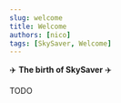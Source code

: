 ```yaml
---
slug: welcome
title: Welcome
authors: [nico]
tags: [SkySaver, Welcome]
---
```


✈️ <strong>The birth of SkySaver</strong> ✈️

<!-- truncate -->

TODO
